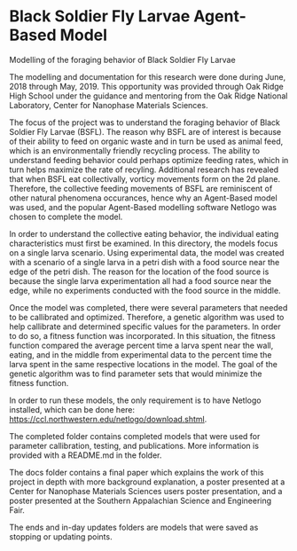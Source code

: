 # Black Soldier Fly Larvae Agent-Based Model
Modelling of the foraging behavior of Black Soldier Fly Larvae

The modelling and documentation for this research were done during June, 2018 through May, 2019. This opportunity was provided through Oak Ridge High School under the guidance and mentoring from the Oak Ridge National Laboratory, Center for Nanophase Materials Sciences.

The focus of the project was to understand the foraging behavior of Black Soldier Fly Larvae (BSFL). The reason why BSFL are of interest is because of their ability to feed on organic waste and in turn be used as animal feed, which is an environmentally friendly recycling process. The ability to understand feeding behavior could perhaps optimize feeding rates, which in turn helps maximize the rate of recyling. Additional research has revealed that when BSFL eat collectivally, vorticy movements form on the 2d plane. Therefore, the collective feeding movements of BSFL are reminiscent of other natural phenomena occurances, hence why an Agent-Based model was used, and the popular Agent-Based modelling software Netlogo was chosen to complete the model.

In order to understand the collective eating behavior, the individual eating characteristics must first be examined. In this directory, the models focus on a single larva scenario. Using experimental data, the model was created with a scenario of a single larva in a petri dish with a food source near the edge of the petri dish. The reason for the location of the food source is because the single larva experimentation all had a food source near the edge, while no experiments conducted with the food source in the middle.

Once the model was completed, there were several parameters that needed to be callibrated and optimized. Therefore, a genetic algorithm was used to help callibrate and determined specific values for the parameters. In order to do so, a fitness function was incorporated. In this situation, the fitness function compared the average percent time a larva spent near the wall, eating, and in the middle from experimental data to the percent time the larva spent in the same respective locations in the model. The goal of the genetic algorithm was to find parameter sets that would minimize the fitness function.

In order to run these models, the only requirement is to have Netlogo installed, which can be done here: https://ccl.northwestern.edu/netlogo/download.shtml. 

The completed folder contains completed models that were used for parameter callibration, testing, and publications. More information is provided with a README.md in the folder.

The docs folder contains a final paper which explains the work of this project in depth with more background explanation, a poster presented at a Center for Nanophase Materials Sciences users poster presentation, and a poster presented at the Southern Appalachian Science and Engineering Fair.

The ends and in-day updates folders are models that were saved as stopping or updating points.

